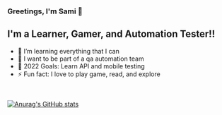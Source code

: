 ### Greetings, I'm Sami 👋 

## I'm a Learner, Gamer, and Automation Tester!!

- 🌱 I’m learning everything that I can
- 👯 I want to be part of a qa automation team
- 🥅 2022 Goals: Learn API and mobile testing
- ⚡ Fun fact: I love to play game, read, and explore


<br />

[![Anurag's GitHub stats](https://github-readme-stats.vercel.app/api?username=sami827&show_icons=true&theme=onedark)](https://github.com/anuraghazra/github-readme-stats)
